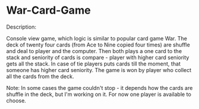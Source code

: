 # War-Card-Game
Description:

Console view game, which logic is similar to popular card game War. The deck of twenty four cards (from Ace to Nine copied  four times) are shuffle and deal to player and the computer. Then both plays a one card to the stack and seniority of cards is compare - player with higher card seniority gets all the stack. In case of tie players puts cards till the moment, that someone has higher card seniority. The game is won by player who collect all the cards from the deck.

Note: In some cases the game couldn't stop - it depends how the cards are shuffle in the deck, but I'm working on it. For now one player is available to choose. 
